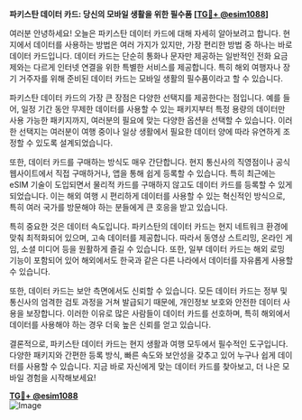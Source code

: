 **파키스탄 데이터 카드: 당신의 모바일 생활을 위한 필수품 [[TG💪+ @esim1088](https://t.me/s/esim1088)]**

여러분 안녕하세요! 오늘은 파키스탄 데이터 카드에 대해 자세히 알아보려고 합니다. 현지에서 데이터를 사용하는 방법은 여러 가지가 있지만, 가장 편리한 방법 중 하나는 바로 데이터 카드입니다. 데이터 카드는 단순히 통화나 문자만 제공하는 일반적인 전화 요금제와는 다르게 인터넷 연결을 위한 특별한 서비스를 제공합니다. 특히 해외 여행자나 장기 거주자를 위해 준비된 데이터 카드는 모바일 생활의 필수품이라고 할 수 있습니다.

파키스탄 데이터 카드의 가장 큰 장점은 다양한 선택지를 제공한다는 점입니다. 예를 들어, 일정 기간 동안 무제한 데이터를 사용할 수 있는 패키지부터 특정 용량의 데이터만 사용 가능한 패키지까지, 여러분의 필요에 맞는 다양한 옵션을 선택할 수 있습니다. 이러한 선택지는 여러분이 여행 중이나 일상 생활에서 필요한 데이터 양에 따라 유연하게 조정할 수 있도록 설계되었습니다.

또한, 데이터 카드를 구매하는 방식도 매우 간단합니다. 현지 통신사의 직영점이나 공식 웹사이트에서 직접 구매하거나, 앱을 통해 쉽게 등록할 수 있습니다. 특히 최근에는 eSIM 기술이 도입되면서 물리적 카드를 구매하지 않고도 데이터 카드를 등록할 수 있게 되었습니다. 이는 해외 여행 시 편리하게 데이터를 사용할 수 있는 혁신적인 방식으로, 특히 여러 국가를 방문해야 하는 분들에게 큰 호응을 받고 있습니다.

특히 중요한 것은 데이터 속도입니다. 파키스탄의 데이터 카드는 현지 네트워크 환경에 맞춰 최적화되어 있으며, 고속 데이터를 제공합니다. 따라서 동영상 스트리밍, 온라인 게임, 소셜 미디어 등을 원활하게 즐길 수 있습니다. 또한, 일부 데이터 카드는 해외 로밍 기능이 포함되어 있어 해외에서도 한국과 같은 다른 나라에서 데이터를 자유롭게 사용할 수 있습니다.

또한, 데이터 카드는 보안 측면에서도 신뢰할 수 있습니다. 모든 데이터 카드는 정부 및 통신사의 엄격한 검토 과정을 거쳐 발급되기 때문에, 개인정보 보호와 안전한 데이터 사용을 보장합니다. 이러한 이유로 많은 사람들이 데이터 카드를 선호하며, 특히 해외에서 데이터를 사용해야 하는 경우 더욱 높은 신뢰를 얻고 있습니다.

결론적으로, 파키스탄 데이터 카드는 현지 생활과 여행 모두에서 필수적인 도구입니다. 다양한 패키지와 간편한 등록 방식, 빠른 속도와 보안성을 갖추고 있어 누구나 쉽게 데이터를 사용할 수 있습니다. 지금 바로 자신에게 맞는 데이터 카드를 찾아보고, 더 나은 모바일 경험을 시작해보세요!

**[TG💪+ @esim1088](https://t.me/s/esim1088)**  
![Image](https://i.postimg.cc/Y0z9fWf4/image.png)
